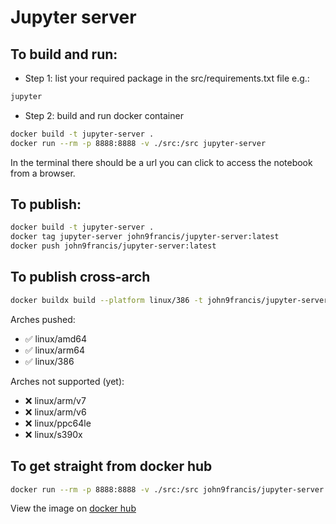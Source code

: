 # Jupyter server

## To build and run:
- Step 1: list your required package in the src/requirements.txt file e.g.:
```txt
jupyter
```
- Step 2: build and run docker container
```sh
docker build -t jupyter-server .
docker run --rm -p 8888:8888 -v ./src:/src jupyter-server
```
In the terminal there should be a url you can click to access the notebook from a browser.

## To publish:
```sh
docker build -t jupyter-server .
docker tag jupyter-server john9francis/jupyter-server:latest
docker push john9francis/jupyter-server:latest
```

## To publish cross-arch
```sh
docker buildx build --platform linux/386 -t john9francis/jupyter-server:latest --push .
```
Arches pushed:
- ✅ linux/amd64
- ✅ linux/arm64
- ✅ linux/386

Arches not supported (yet):
- ❌ linux/arm/v7
- ❌ linux/arm/v6
- ❌ linux/ppc64le
- ❌ linux/s390x


## To get straight from docker hub
```sh
docker run --rm -p 8888:8888 -v ./src:/src john9francis/jupyter-server:latest
```

View the image on [docker hub](https://hub.docker.com/r/john9francis/jupyter-server)